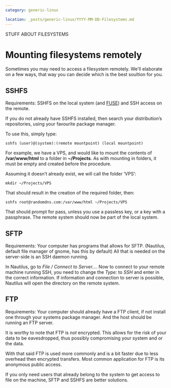```yaml
---
category: generic-linux

location: _posts/generic-linux/YYYY-MM-DD-Filesystems.md
---
```


STUFF ABOUT FILESYSTEMS

# Mounting filesystems remotely

Sometimes you may need to access a filesystem remotely. We'll elaborate on a few ways, that way you can decide which is the best soultion for you.

## SSHFS

Requirements: SSHFS on the local system (and [FUSE]("http://fuse.sourceforge.net/")) and SSH access on the remote.

If you do not already have SSHFS installed, then search your distribution’s repositories, using your favourite package manager.

To use this, simply type:

    sshfs (user)@(system):(remote mountpoint) (local mountpoint)

For example, we have a VPS, and would like to mount the contents of __/var/www/html__ to a folder in __~/Projects__. As with mounting in folders, it must be empty and created before the procedure.

Assuming it doesn’t already exist, we will call the folder ‘VPS’:

    mkdir ~/Projects/VPS
    
That should result in the creation of the required folder, then:

    sshfs root@randomdns.com:/var/www/html ~/Projects/VPS
    
That should prompt for pass, unless you use a passless key, or a key with a passphrase. The remote system should now be part of the local system.

## SFTP

Requirements: Your computer has programs that allows for SFTP. (Nautilus, default file manager of gnome, has this by default) All that is needed on the server-side is an SSH daemon running.

In Nautilus, go to _File / Connect to Server..._. Now to connect to your remote machine running SSH, you need to change the _Type:_ to _SSH_ and enter in the correct information. If information and connection to server is possible, Nautilus will open the directory on the remote system.

## FTP

Requirements: Your computer should already have a FTP client, if not install one through your systems package manager. And the host should be running an FTP server.

It is worthy to note that FTP is _not_ encrypted. This allows for the risk of your data to be eavesdropped, thus possibly compromising your system and or the data.

With that said FTP is used more commonly and is a bit faster due to less overhead then encrypted transfers. Most common application for FTP is its anonymous public access.

If you only need users that already belong to the system to get access to file on the machine, SFTP and SSHFS are better solutions.
